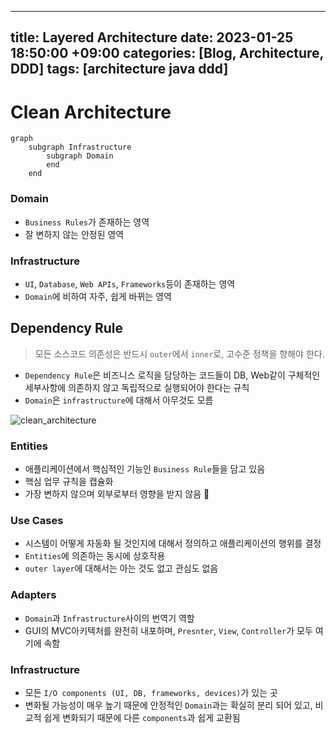 
---
title: Layered Architecture
date: 2023-01-25 18:50:00 +09:00
categories: [Blog, Architecture, DDD]
tags: [architecture java ddd]
---

# Clean Architecture
```mermaid
graph
	subgraph Infrastructure
		subgraph Domain
		end
	end
```

### Domain
- `Business Rules`가 존재하는 영역
- 잘 변하지 않는 안정된 영역

### Infrastructure
- `UI`, `Database`, `Web APIs`, `Frameworks`등이 존재하는 영역
- `Domain`에 비하여 자주, 쉽게 바뀌는 영역


## Dependency Rule

> 모든 소스코드 의존성은 반드시 `outer`에서 `inner`로, 고수준 정책을 향해야 한다.

- `Dependency Rule`은 비즈니스 로직을 담당하는 코드들이 DB, Web같이 구체적인 세부사항에 의존하지 않고 독립적으로 실행되어야 한다는 규칙
- `Domain`은 `infrastructure`에 대해서 아무것도 모름



![clean_architecture](clean_architecture.png)


### Entities
- 애플리케이션에서 핵심적인 기능인 `Business Rule`들을 담고 있음
- 핵심 업무 규칙을 캡슐화
- 가장 변하지 않으며 외부로부터 영향을 받지 않음

### Use Cases
- 시스템이 어떻게 자동화 될 것인지에 대해서 정의하고 애플리케이션의 행위를 결정
- `Entities`에 의존하는 동시에 상호작용
- `outer layer`에 대해서는 아는 것도 없고 관심도 없음

### Adapters
- `Domain`과 `Infrastructure`사이의 번역기 역할
- GUI의 MVC아키텍처를 완전히 내포하며, `Presnter`, `View`, `Controller`가 모두 여기에 속함

### Infrastructure
- 모든 `I/O components (UI, DB, frameworks, devices)`가 있는 곳
- 변화될 가능성이 매우 높기 때문에 안정적인 `Domain`과는 확실히 분리 되어 있고, 비교적 쉽게 변화되기 때문에 다른 `components`과 쉽게 교환됨

